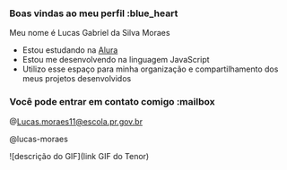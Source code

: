 ### Boas vindas ao meu perfil :blue_heart

Meu nome é Lucas Gabriel da Silva Moraes 

- Estou estudando na [Alura](https://www.alura.com.br)
- Estou me desenvolvendo na linguagem JavaScript
- Utilizo esse espaço para minha organização e compartilhamento dos meus projetos desenvolvidos

### Você pode entrar em contato comigo :mailbox

@Lucas.moraes11@escola.pr.gov.br 

@lucas-moraes

![descrição do GIF](link GIF do Tenor)
